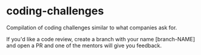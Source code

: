 # coding-challenges

Compilation of coding challenges similar to what companies ask for.


If you'd like a code review, create a branch with your name [branch-NAME] and open a PR and one of the mentors will give you feedback. 





